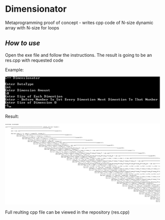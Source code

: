 # Dimensionator
Metaprogramming proof of concept - writes cpp code of N-size dynamic array with N-size for loops

## _How to use_

Open the exe file and follow the instructions. The result is going to be an res.cpp with requested code 

Example:

<img src="readMeImages\1.png"></img>

Result:

<img src="readMeImages\2.png"></img>

Full reulting cpp file can be viewed in the repository (res.cpp)
